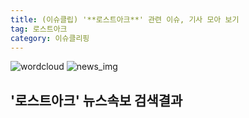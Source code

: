 ```yaml
---
title: (이슈클립) '**로스트아크**' 관련 이슈, 기사 모아 보기
tag: 로스트아크
category: 이슈클리핑
---
```

![wordcloud](https://s3.ap-northeast-2.amazonaws.com/lyrics101-wordcloud/2018-09-18-1537210369.png)
![news_img](https://user-images.githubusercontent.com/42597476/44507050-1206f400-a6e4-11e8-8d98-7ffbfebb353f.png)
## **'**로스트아크**'** 뉴스속보 검색결과


